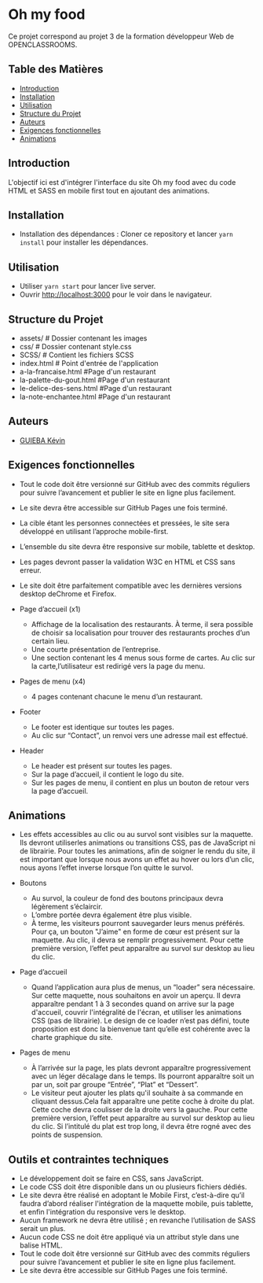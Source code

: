 # Oh my food #
 
 Ce projet correspond au projet 3 de la formation développeur Web de OPENCLASSROOMS.


## Table des Matières

- [Introduction](#introduction)
- [Installation](#installation)
- [Utilisation](#utilisation)
- [Structure du Projet](#structure-du-projet)
- [Auteurs](#auteurs)
- [Exigences fonctionnelles](#exigences-fonctionnelles)
- [Animations](#animations)



## Introduction 

L'objectif ici est d'intégrer l'interface du site Oh my food avec du code HTML et SASS en mobile first tout en ajoutant des animations. 


## Installation

- Installation des dépendances : Cloner ce repository et lancer `yarn install` pour installer les dépendances.


## Utilisation

- Utiliser  `yarn start` pour lancer live server.
- Ouvrir [http://localhost:3000](http://localhost:8000) pour le  voir dans le navigateur.


## Structure du Projet

- assets/                           # Dossier contenant les images
- css/                              # Dossier contenant style.css
- SCSS/                             # Contient les fichiers SCSS
- index.html                        # Point d'entrée de l'application
- a-la-francaise.html               #Page d'un restaurant  
- la-palette-du-gout.html           #Page d'un restaurant 
- le-delice-des-sens.html           #Page d'un restaurant 
- la-note-enchantee.html            #Page d'un restaurant   

## Auteurs

- [GUIEBA Kévin](https://github.com/Kguie/)


## Exigences fonctionnelles 

- Tout le code doit être versionné sur GitHub avec des commits réguliers pour suivre l’avancement et publier le site en ligne plus facilement.

- Le site devra être accessible sur GitHub Pages une fois terminé.

- La cible étant les personnes connectées et pressées, le site sera développé en utilisant l’approche mobile-first.

- L’ensemble du site devra être responsive sur mobile, tablette et desktop.
- Les pages devront passer la validation W3C en HTML et CSS sans erreur.

- Le site doit être parfaitement compatible avec les dernières versions desktop deChrome et Firefox.


- Page d’accueil (x1)
    - Affichage de la localisation des restaurants. À terme, il sera possible de choisir sa localisation pour trouver des restaurants proches d’un certain lieu.
    - Une courte présentation de l’entreprise.
    - Une section contenant les 4 menus sous forme de cartes. Au clic sur la carte,l’utilisateur est redirigé vers la page du menu.

- Pages de menu (x4)
    - 4 pages contenant chacune le menu d’un restaurant.

- Footer
    - Le footer est identique sur toutes les pages.
    - Au clic sur “Contact”, un renvoi vers une adresse mail est effectué.

- Header
    - Le header est présent sur toutes les pages.
    - Sur la page d’accueil, il contient le logo du site.
    - Sur les pages de menu, il contient en plus un bouton de retour vers la page d’accueil.

## Animations

- Les effets accessibles au clic ou au survol sont visibles sur la maquette. Ils devront utiliserles animations ou transitions CSS, pas de JavaScript ni de librairie. Pour toutes les animations, afin de soigner le rendu du site, il est important que lorsque nous avons un effet au hover ou lors d’un clic, nous ayons l’effet inverse lorsque l’on quitte le survol.

- Boutons
    - Au survol, la couleur de fond des boutons principaux devra légèrement s’éclaircir.
    - L’ombre portée devra également être plus visible.
    - À terme, les visiteurs pourront sauvegarder leurs menus préférés. Pour ça, un bouton "J’aime" en forme de cœur est présent sur la maquette. Au clic, il devra se remplir progressivement. Pour cette première version, l’effet peut apparaître au survol sur desktop au lieu du clic.

- Page d’accueil
    - Quand l’application aura plus de menus, un “loader” sera nécessaire. Sur cette maquette, nous souhaitons en avoir un aperçu. Il devra apparaître pendant 1 à 3 secondes quand on arrive sur la page d'accueil, couvrir l'intégralité de l'écran, et utiliser les animations CSS (pas de librairie). Le design de ce loader n’est pas défini, toute proposition est donc la bienvenue tant qu’elle est cohérente avec la charte graphique du site.

- Pages de menu
    - À l’arrivée sur la page, les plats devront apparaître progressivement avec un léger décalage dans le temps. Ils pourront apparaître soit un par un, soit par groupe “Entrée”, “Plat” et “Dessert”.
    - Le visiteur peut ajouter les plats qu'il souhaite à sa commande en cliquant dessus.Cela fait apparaître une petite coche à droite du plat. Cette coche devra coulisser de la droite vers la gauche. Pour cette première version, l’effet peut  apparaître au survol sur desktop au lieu du clic. Si l’intitulé du plat est trop long, il devra être rogné avec des points de suspension.

## Outils et contraintes techniques 

- Le développement doit se faire en CSS, sans JavaScript.
- Le code CSS doit être disponible dans un ou plusieurs fichiers dédiés.
- Le site devra être réalisé en adoptant le Mobile First, c’est-à-dire qu’il faudra d’abord réaliser l'intégration de la maquette mobile, puis tablette, et enfin l'intégration du responsive vers le desktop.
- Aucun framework ne devra être utilisé ; en revanche l’utilisation de SASS serait un plus.
- Aucun code CSS ne doit être appliqué via un attribut style dans une balise HTML.
- Tout le code doit être versionné sur GitHub avec des commits réguliers pour suivre l’avancement et publier le site en ligne plus facilement.
- Le site devra être accessible sur GitHub Pages une fois terminé.